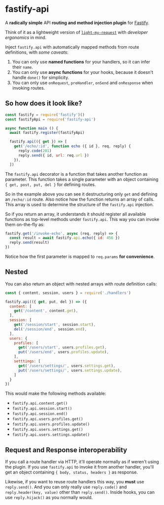 # fastify-api

A **radically simple** API **routing and method injection plugin** for [Fastify](https://fastify.io).

Think of it as a lightweight version of [`light-my-request`](https://github.com/fastify/light-my-request) with _developer ergonomics_ in mind.

Inject `fastify.api` with automatically mapped methods from route definitions, with _some caveats_:

1. You can only use **named functions** for your handlers, so it can infer their `name`.
2. You can only use **async functions** for your hooks, because it doesn't handle `done()` for simplicity.
3. You can only use `onRequest`, `preHandler`, `onSend` and `onResponse` when invoking routes.

## So how does it look like?

```js
const fastify = require('fastify')()
const fastifyApi = require('fastify-api')

async function main () {
  await fastify.register(fastifyApi)

  fastify.api(({ get }) => [
    get('/echo/:id', function echo ({ id }, req, reply) {
      reply.code(201)
      reply.send({ id, url: req.url })
    }),
  ])
```

The `fastify.api` decorator is a function that takes another function as parameter. This function takes a single parameter with an object containing `{ get, post, put, del }` for defining routes.

So in the example above you can see it destructuring only `get` and defining an `/echo/:id` route. Also notice how the function returns an array of calls. This array is used to determine the structure of the `fastify.api` injection.

So if you return an array, it understands it should register all available functions as top-level methods under `fastify.api`. This way you can invoke them on-the-fly as:

```js
fastify.get('/invoke-echo', async (req, reply) => {
  const result = await fastify.api.echo({ id: 456 })
  reply.send(result)
})
```

Notice how the first parameter is mapped to `req.params` **for convenience**.

## Nested

You can also return an object with nested arrays with route definition calls:

```js
const { content, session, users } = require('./handlers')

fastify.api(({ get, put, del }) => ({
  content: [
    get('/content', content.get),
  ],
  session: [
    get('/session/start', session.start),
    del('/session/end', session.end),
  ],
  users: {
    profiles: [
      get('/users/start', users.profiles.get),
      put('/users/end', users.profiles.update),
    ],
    setttings: [
      get('/users/settings/', users.settings.get),
      put('/users/settings/', users.settings.update),
    ] 
  }
})
```

This would make the following methods available:

- `fastify.api.content.get()`
- `fastify.api.session.start()`
- `fastify.api.session.end()`
- `fastify.api.users.profiles.get()`
- `fastify.api.users.profiles.update()`
- `fastify.api.users.settings.get()`
- `fastify.api.users.settings.update()`

## Request and Response interoperability

If you call a route handler via HTTP, it'll operate normally as if weren't using the plugin. If you use `fastify.api` to invoke it from another handler, you'll get an object containing `{ body, status, headers }` as response.

Likewise, if you want to reuse route handlers this way, you **must** use `reply.send()`. And you can only really use `reply.code()` and `reply.header(key, value)` other than `reply.send()`. Inside hooks, you can use `reply.hijack()` as you normally would.
